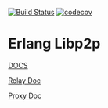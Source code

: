 [![Build Status](https://badge.buildkite.com/4d3f726086ce9603d8e3fab663ce396afff684db43feaf9356.svg?branch=master)](https://buildkite.com/helium/erlang-libp2p)
[![codecov](https://codecov.io/gh/helium/erlang-libp2p/branch/master/graph/badge.svg)](https://codecov.io/gh/helium/erlang-libp2p)

# Erlang Libp2p

<a href="[doc/relay.md](https://helium.github.io/erlang-libp2p/)">DOCS</a>

<a href="doc/relay.md">Relay Doc</a>

<a href="doc/proxy.md">Proxy Doc</a>
